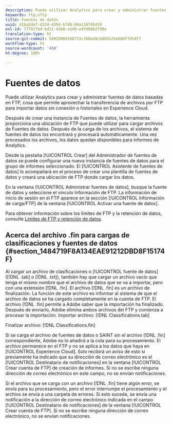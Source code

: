 ```yaml
---
description: Puede utilizar Analytics para crear y administrar fuentes de datos basadas en FTP, cosa que permite aprovechar la transferencia de archivos por FTP para importar datos sin conexión o historiales en Experience Cloud.
keywords: ftp;sftp
title: Fuentes de datos
uuid: 41ba2de7-d33d-4394-b7d8-04a116f45419
exl-id: 777917bd-bd11-4360-a149-e4fd0bb2f99e
translation-type: ht
source-git-commit: 549258b0168733c7b0e28cb8b9125e68dffd5df7
workflow-type: ht
source-wordcount: '450'
ht-degree: 100%

---
```


# Fuentes de datos

Puede utilizar Analytics para crear y administrar fuentes de datos basadas en FTP, cosa que permite aprovechar la transferencia de archivos por FTP para importar datos sin conexión o historiales en Experience Cloud.

Después de crear una instancia de Fuentes de datos, la herramienta proporciona una ubicación de FTP que puede utilizar para cargar archivos de Fuentes de datos. Después de la carga de los archivos, el sistema de fuentes de datos los encontrará y procesará automáticamente. Una vez procesados los archivos, los datos quedan disponibles para informes de Analytics.

Desde la pestaña [!UICONTROL Crear] del Administrador de fuentes de datos se puede configurar una nueva instancia de fuentes de datos para el grupo de informes seleccionado. El [!UICONTROL Asistente de fuentes de datos] lo acompañará en el proceso de crear una plantilla de fuentes de datos y creará una ubicación de FTP donde cargar los datos.

En la ventana [!UICONTROL Administrar fuentes de datos], busque la fuente de datos y seleccione el vínculo Información de FTP. La información de inicio de sesión en el FTP aparece en la sección [!UICONTROL Información de carga/FTP] de la ventana [!UICONTROL Activar una fuente de datos].

Para obtener información sobre los límites de FTP y la retención de datos, consulte [Límites de FTP y retención de datos](/help/export/ftp-and-sftp/ftp-limits.md).

## Acerca del archivo .fin para cargas de clasificaciones y fuentes de datos {#section_1484719F8A134EAE91212DBD8F15174F}

Al cargar un archivo de clasificaciones o [!UICONTROL fuente de datos] ([!DNL .tab] o [!DNL .txt]), también hay que cargar un archivo vacío que tenga el mismo nombre que el archivo de datos que se va a importar, pero con una extensión [!DNL .fin]. El archivo [!DNL .fin] es un archivo de finalización. La función de este archivo es informar al sistema de que el archivo de datos se ha cargado completamente en la cuenta de FTP. El archivo [!DNL .fin] permite a Adobe saber que la importación ha finalizado. Después de enviarlo, Adobe elimina ambos archivos del FTP y comienza a procesar la importación.
Importar archivo: [!DNL Classifications.tab]

Finalizar archivo: [!DNL Classifications.fin]

Si se carga el archivo de fuentes de datos o SAINT sin el archivo [!DNL .fin] correspondiente, Adobe no lo añadirá a la cola para su procesamiento. El archivo permanece en el FTP y no se aplica a los datos que haya en [!UICONTROL Experience Cloud]. Solo recibirá un aviso de esto si previamente ha indicado que su dirección de correo electrónico es el [!UICONTROL Destinatario de notificaciones] en la ventana [!UICONTROL Crear cuenta de FTP] de creación de informes. Si no se escribe ninguna dirección de correo electrónico en este campo, no se envían notificaciones.

Si el archivo que se carga con un archivo [!DNL .fin] tiene algún error, se envía para su procesamiento, pero el error interrumpe el procesamiento y el archivo se envía a una carpeta de errores. Si esto sucede, se envía una notificación a la dirección de correo electrónico indicada en el campo [!UICONTROL Destinatario de notificaciones] de la ventana [!UICONTROL Crear cuenta de FTP]. Si no se escribe ninguna dirección de correo electrónico, no se envían notificaciones.
